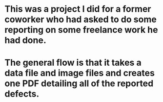 # This was a project I did for a former coworker who had asked to do some reporting on some freelance work he had done. 

# The general flow is that it takes a data file and image files and creates one PDF detailing all of the reported defects.
